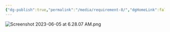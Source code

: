 ```yaml
---
{"dg-publish":true,"permalink":"/media/requirement-8/","dgHomeLink":false}
---
```


![Screenshot 2023-06-05 at 6.28.07 AM.png](/img/user/Attachments/Screenshot%202023-06-05%20at%206.28.07%20AM.png)
